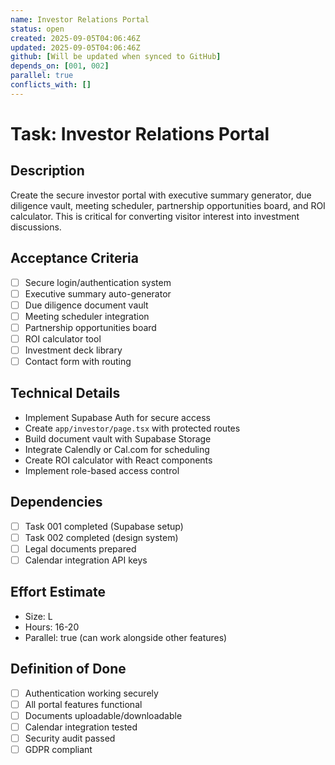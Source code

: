 ```yaml
---
name: Investor Relations Portal
status: open
created: 2025-09-05T04:06:46Z
updated: 2025-09-05T04:06:46Z
github: [Will be updated when synced to GitHub]
depends_on: [001, 002]
parallel: true
conflicts_with: []
---
```


# Task: Investor Relations Portal

## Description
Create the secure investor portal with executive summary generator, due diligence vault, meeting scheduler, partnership opportunities board, and ROI calculator. This is critical for converting visitor interest into investment discussions.

## Acceptance Criteria
- [ ] Secure login/authentication system
- [ ] Executive summary auto-generator
- [ ] Due diligence document vault
- [ ] Meeting scheduler integration
- [ ] Partnership opportunities board
- [ ] ROI calculator tool
- [ ] Investment deck library
- [ ] Contact form with routing

## Technical Details
- Implement Supabase Auth for secure access
- Create `app/investor/page.tsx` with protected routes
- Build document vault with Supabase Storage
- Integrate Calendly or Cal.com for scheduling
- Create ROI calculator with React components
- Implement role-based access control

## Dependencies
- [ ] Task 001 completed (Supabase setup)
- [ ] Task 002 completed (design system)
- [ ] Legal documents prepared
- [ ] Calendar integration API keys

## Effort Estimate
- Size: L
- Hours: 16-20
- Parallel: true (can work alongside other features)

## Definition of Done
- [ ] Authentication working securely
- [ ] All portal features functional
- [ ] Documents uploadable/downloadable
- [ ] Calendar integration tested
- [ ] Security audit passed
- [ ] GDPR compliant